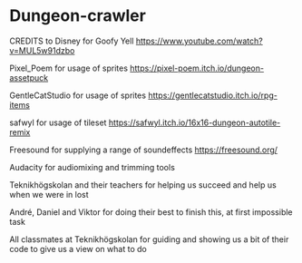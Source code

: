 # Dungeon-crawler


CREDITS to
Disney for Goofy Yell https://www.youtube.com/watch?v=MUL5w91dzbo

Pixel_Poem for usage of sprites https://pixel-poem.itch.io/dungeon-assetpuck

GentleCatStudio for usage of sprites https://gentlecatstudio.itch.io/rpg-items

safwyl for usage of tileset https://safwyl.itch.io/16x16-dungeon-autotile-remix 

Freesound for supplying a range of soundeffects https://freesound.org/

Audacity for audiomixing and trimming tools

Teknikhögskolan and their teachers for helping us succeed and help us when we were in lost

André, Daniel and Viktor for doing their best to finish this, at first impossible task

All classmates at Teknikhögskolan for guiding and showing us a bit of their code to give us a view on what to do
